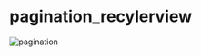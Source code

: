 # pagination_recylerview
![pagination](https://user-images.githubusercontent.com/59265591/128601805-739d3a29-e403-409e-82ae-dcc07e8c4324.png)
